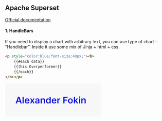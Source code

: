 ## Apache Superset
[Official documentation](https://superset.apache.org/docs/intro)

#### 1. HandleBars

If you need to display a chart with arbitrary text, you can use type of chart - “Handlebar”. 
Inside it use some mix of Jinja + html + css.

```html
<p style="color:blue;font-size:40px;"><b>
    {{#each data}}
    {{this.Overperformer}}
    {{/each}}
</b></p>
```

![Example HandleBars](superset/handlebars.jpg)